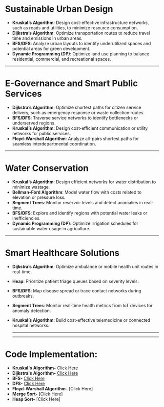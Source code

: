 # Sustainable Urban Design

- **Kruskal’s Algorithm**: Design cost-effective infrastructure networks, such as roads and utilities, to minimize resource consumption.
- **Dijkstra’s Algorithm**: Optimize transportation routes to reduce travel time and emissions in urban areas.
- **BFS/DFS**: Analyze urban layouts to identify underutilized spaces and potential areas for green development.
- **Dynamic Programming (DP)**: Optimize land use planning to balance residential, commercial, and recreational spaces.

---

# E-Governance and Smart Public Services

- **Dijkstra’s Algorithm**: Optimize shortest paths for citizen service delivery, such as emergency response or waste collection routes.
- **BFS/DFS**: Traverse service networks to identify bottlenecks or underserved regions.
- **Kruskal’s Algorithm**: Design cost-efficient communication or utility networks for public services.
- **Floyd-Warshall Algorithm**: Analyze all-pairs shortest paths for seamless interdepartmental coordination.

---

# Water Conservation

- **Kruskal’s Algorithm**: Design efficient networks for water distribution to minimize wastage.
- **Bellman-Ford Algorithm**: Model water flow with costs related to elevation or pressure loss.
- **Segment Trees**: Monitor reservoir levels and detect anomalies in real-time.
- **BFS/DFS**: Explore and identify regions with potential water leaks or inefficiencies.
- **Dynamic Programming (DP)**: Optimize irrigation schedules for sustainable water usage in agriculture.

---

# Smart Healthcare Solutions

- **Dijkstra’s Algorithm**: Optimize ambulance or mobile health unit routes in real-time.
- **Heap**: Prioritize patient triage queues based on severity levels.
- **BFS/DFS**: Map disease spread or trace contact networks during outbreaks.
- **Segment Trees**: Monitor real-time health metrics from IoT devices for anomaly detection.
- **Kruskal’s Algorithm**: Build cost-effective telemedicine or connected hospital networks.

  ---
  ---

 # Code Implementation:
- **Kruskal's Algorithm-** [Click Here](https://github.com/ApekshaDambal/DAA_SmartCity_Aarohan/blob/main/Kruskal's.md)
- **Dijkstra's Algorithm-** [Click Here](https://github.com/ApekshaDambal/DAA_SmartCity_Aarohan/blob/main/Dijkstra's.md)
- **BFS-** [Click Here](https://github.com/ApekshaDambal/DAA_SmartCity_Aarohan/blob/main/BFS.md)
- **DFS-** [Click Here](https://github.com/ApekshaDambal/DAA_SmartCity_Aarohan/blob/main/DFS.md)
- **Floyd-Warshall Algorithm-** [Click Here]
- **Merge Sort-** [Click Here]
- **Heap Sort-** [Click Here]
